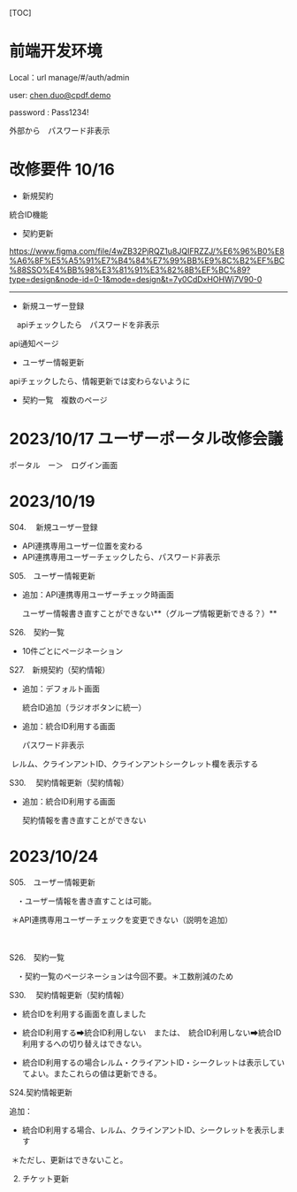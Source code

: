 [TOC]



# 前端开发环境 

Local：url   manage/#/auth/admin

user: chen.duo@cpdf.demo

password : Pass1234!



外部から　パスワード非表示



# 改修要件 10/16

- 新規契約

統合ID機能

- 契約更新

https://www.figma.com/file/4wZB32PjRQZ1u8JQIFRZZJ/%E6%96%B0%E8%A6%8F%E5%A5%91%E7%B4%84%E7%99%BB%E9%8C%B2%EF%BC%88SSO%E4%BB%98%E3%81%91%E3%82%8B%EF%BC%89?type=design&node-id=0-1&mode=design&t=7y0CdDxHOHWj7V90-0

---

- 新規ユーザー登録

　apiチェックしたら　パスワードを非表示

api通知ページ

- ユーザー情報更新

apiチェックしたら、情報更新では変わらないように

- 契約一覧　複数のページ

  





# 2023/10/17 ユーザーポータル改修会議

ポータル　ー＞　ログイン画面





# 2023/10/19

S04. 　新規ユーザー登録

- API連携専用ユーザー位置を変わる
- API連携専用ユーザーチェックしたら、パスワード非表示

S05.　ユーザー情報更新

- 追加：API連携専用ユーザーチェック時画面

  ユーザー情報書き直すことができない**（グループ情報更新できる？）**

S26.　契約一覧

- 10件ごとにページネーション

S27.　新規契約（契約情報）

- 追加：デフォルト画面

  統合ID追加（ラジオボタンに統一）

- 追加：統合ID利用する画面

  パスワード非表示

​	レルム、クラインアントID、クラインアントシークレット欄を表示する

S30. 　契約情報更新（契約情報）

- 追加：統合ID利用する画面

  契約情報を書き直すことができない

  




# 2023/10/24





S05.　ユーザー情報更新

　・ユーザー情報を書き直すことは可能。　

​    ＊API連携専用ユーザーチェックを変更できない（説明を追加）

 　

S26.　契約一覧

　・契約一覧のページネーションは今回不要。＊工数削減のため

 

S30. 　契約情報更新（契約情報）

- 統合IDを利用する画面を直しました

- 統合ID利用する➡統合ID利用しない　または、　統合ID利用しない➡統合ID利用するへの切り替えはできない。

- 統合ID利用するの場合レルム・クライアントID・シークレットは表示していてよい。またこれらの値は更新できる。

  

S24.契約情報更新

追加：

- 統合ID利用する場合、レルム、クラインアントID、シークレットを表示します

​     ＊ただし、更新はできないこと。



2. チケット更新
